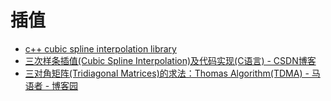 # 插值

- [c++ cubic spline interpolation library](http://kluge.in-chemnitz.de/opensource/spline/)
- [三次样条插值(Cubic Spline Interpolation)及代码实现(C语言) - CSDN博客](http://blog.csdn.net/flyingleo1981/article/details/53008931)
- [三对角矩阵(Tridiagonal Matrices)的求法：Thomas Algorithm(TDMA) - 马语者 - 博客园](http://www.cnblogs.com/xpvincent/archive/2013/01/25/2877411.html)